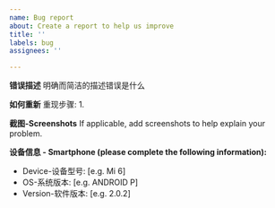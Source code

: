 ```yaml
---
name: Bug report
about: Create a report to help us improve
title: ''
labels: bug
assignees: ''

---
```


**错误描述**
明确而简洁的描述错误是什么

**如何重新**
重现步骤:
1. 

**截图-Screenshots**
If applicable, add screenshots to help explain your problem.

**设备信息 - Smartphone (please complete the following information):**
 - Device-设备型号: [e.g. Mi 6]
 - OS-系统版本: [e.g. ANDROID P]
 - Version-软件版本:  [e.g. 2.0.2]
